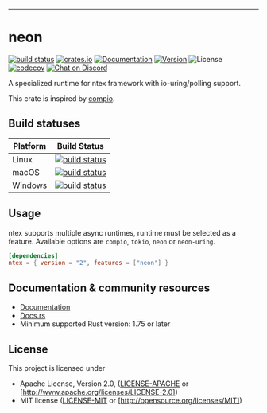 ---

# neon

[![build status](https://github.com/ntex-rs/ntex/actions/workflows/linux.yml/badge.svg?branch=master&event=push)](https://github.com/ntex-rs/ntex/actions/workflows/linux.yml/badge.svg) 
[![crates.io](https://img.shields.io/crates/v/ntex.svg)](https://crates.io/crates/ntex) 
[![Documentation](https://img.shields.io/docsrs/ntex/latest)](https://docs.rs/ntex) 
[![Version](https://img.shields.io/badge/rustc-1.75+-lightgray.svg)](https://blog.rust-lang.org/2023/12/28/Rust-1.75.0.html) 
![License](https://img.shields.io/crates/l/ntex.svg) 
[![codecov](https://codecov.io/gh/ntex-rs/ntex/branch/master/graph/badge.svg)](https://codecov.io/gh/ntex-rs/ntex) 
[![Chat on Discord](https://img.shields.io/discord/919288597826387979?label=chat&logo=discord)](https://discord.gg/4GtaeP5Uqu) 

A specialized runtime for ntex framework with io-uring/polling support.

This crate is inspired by [compio](https://github.com/compio-rs/compio/).

## Build statuses

| Platform         | Build Status |
| ---------------- | ------------ |
| Linux            | [![build status](https://github.com/ntex-rs/ntex/actions/workflows/linux.yml/badge.svg?branch=master&event=push)](https://github.com/ntex-rs/ntex/actions/workflows/linux.yml/badge.svg) |
| macOS            | [![build status](https://github.com/ntex-rs/ntex/actions/workflows/osx.yml/badge.svg?branch=master&event=push)](https://github.com/ntex-rs/ntex/actions/workflows/osx.yml/badge.svg) |
| Windows          | [![build status](https://github.com/ntex-rs/ntex/actions/workflows/windows.yml/badge.svg?branch=master&event=push)](https://github.com/ntex-rs/ntex/actions/workflows/windows.yml/badge.svg) |

## Usage

ntex supports multiple async runtimes, runtime must be selected as a feature. Available options are `compio`, `tokio`,
`neon` or `neon-uring`.

```toml
[dependencies]
ntex = { version = "2", features = ["neon"] }
```

## Documentation & community resources

* [Documentation](https://ntex.rs)
* [Docs.rs](https://docs.rs/ntex)
* Minimum supported Rust version: 1.75 or later

## License

This project is licensed under

* Apache License, Version 2.0, ([LICENSE-APACHE](LICENSE-APACHE) or
  [http://www.apache.org/licenses/LICENSE-2.0])
* MIT license ([LICENSE-MIT](LICENSE-MIT) or
  [http://opensource.org/licenses/MIT])
